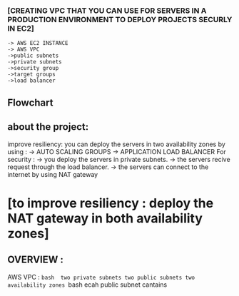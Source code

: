 ### [CREATING VPC THAT YOU CAN USE FOR SERVERS IN A PRODUCTION ENVIRONMENT TO DEPLOY PROJECTS SECURLY IN EC2]
    -> AWS EC2 INSTANCE
    -> AWS VPC
    ->public subnets
    ->private subnets
    ->security group
    ->target groups
    ->load balancer
## Flowchart

## about the project:
 improve resiliency:
    you can deploy the servers in two availability zones by using :
     -> AUTO SCALING GROUPS
     -> APPLICATION LOAD BALANCER
 For security :
     -> you deploy the servers in private subnets.
     -> the servers recive request through the load balancer.
     -> the servers can connect to the internet by using NAT gateway

 # [to improve resiliency : deploy the NAT gateway in both availability zones]


## OVERVIEW :

 AWS VPC :
    ```bash 
    two private subnets
    two public subnets
    two availability zones
    ```bash
  ecah public subnet cantains
     
